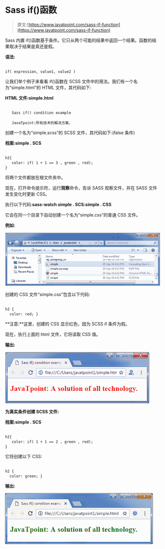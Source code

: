 # Sass if()函数

> 原文:[https://www.javatpoint.com/sass-if-function](https://www.javatpoint.com/sass-if-function)

Sass 内置 if()函数基于条件。它只从两个可能的结果中返回一个结果。函数的结果取决于结果是真还是假。

**语法:**

```

if( expression, value1, value2 ) 

```

让我们举个例子来看看 if()函数在 SCSS 文件中的用法。我们有一个名为“simple.html”的 HTML 文件，其代码如下:

**HTML 文件:simple.html**

```

   Sass if() condition example

   JavaTpoint:所有技术的解决方案。

```

创建一个名为“simple.scss”的 SCSS 文件，其代码如下:(false 条件)

**档案:simple . SCS**

```

h2{
   color: if( 1 + 1 == 3 , green , red);
}

```

将两个文件都放在根文件夹中。

现在，打开命令提示符，运行**观察**命令，告诉 SASS 观察文件，并在 SASS 文件发生变化时更新 CSS。

执行以下代码:**sass-watch simple . SCS:simple . CSS**

它会在同一个目录下自动创建一个名为“simple.css”的普通 CSS 文件。

**例如:**

![Sass If function1](img/a9467052f1a1feabc076d364ad236295.png)

创建的 CSS 文件“simple.css”包含以下代码:

```

h2 {
  color: red; }

```

**注意:**这里，创建的 CSS 显示红色，因为 SCSS if 条件为假。

现在，执行上面的 html 文件，它将读取 CSS 值。

**输出:**

![Sass If function2](img/51d33545c98936f58978e3be431d35aa.png)

**为真实条件创建 SCSS 文件:**

**档案:simple . SCS**

```

h2{
   color: if( 1 + 1 == 2 , green , red);
}

```

它将创建以下 CSS:

```

h2 {
  color: green; }

```

**输出:**

![Sass If function3](img/10a1cd7985ce5bf8ecc4b3b48a52a497.png)